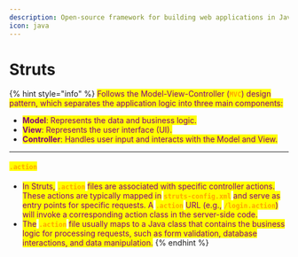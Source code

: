 ```yaml
---
description: Open-source framework for building web applications in Java
icon: java
---
```


# Struts

{% hint style="info" %}
<mark style="color:purple;">Follows the Model-View-Controller (</mark><mark style="color:orange;">**`MVC`**</mark><mark style="color:purple;">) design pattern, which separates the application logic into three main components:</mark>

* <mark style="color:purple;">**Model**</mark><mark style="color:purple;">: Represents the data and business logic.</mark>
* <mark style="color:purple;">**View**</mark><mark style="color:purple;">: Represents the user interface (UI).</mark>
* <mark style="color:purple;">**Controller**</mark><mark style="color:purple;">: Handles user input and interacts with the Model and View.</mark>

***

#### <mark style="color:orange;">**`.action`**</mark>&#x20;

* <mark style="color:purple;">In Struts,</mark> <mark style="color:orange;">**`.action`**</mark> <mark style="color:purple;">files are associated with specific controller actions. These actions are typically mapped in</mark> <mark style="color:orange;">**`struts-config.xml`**</mark> <mark style="color:purple;">and serve as entry points for specific requests. A</mark> <mark style="color:orange;">**`.action`**</mark> <mark style="color:purple;">URL (e.g.,</mark> <mark style="color:orange;">**`/login.action`**</mark><mark style="color:purple;">) will invoke a corresponding action class in the server-side code.</mark>
* &#x20;<mark style="color:purple;">The</mark> <mark style="color:orange;">**`.action`**</mark> <mark style="color:purple;">file usually maps to a Java class  that contains the business logic for processing requests, such as form validation, database interactions, and data manipulation.</mark>
{% endhint %}
